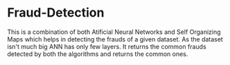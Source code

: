# Fraud-Detection
This is a combination of both Atificial Neural Networks and Self Organizing Maps which helps in detecting the frauds of a given dataset. As the dataset isn't much big ANN has only few layers. It returns the common frauds detected by both the algorithms and returns the common ones.
